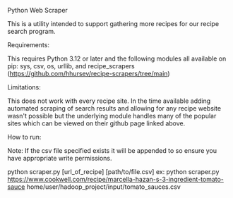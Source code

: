 Python Web Scraper

This is a utility intended to support gathering more recipes for our recipe search program.

Requirements:

This requires Python 3.12 or later and the following modules all available on pip:
sys, csv, os, urllib, and recipe_scrapers (https://github.com/hhursev/recipe-scrapers/tree/main)

Limitations:

This does not work with every recipe site. In the time available adding automated scraping of search results and allowing for any recipe website wasn't possible but the underlying module handles many of the popular sites which can be viewed on their github page linked above.

How to run:

Note: If the csv file specified exists it will be appended to so ensure you have appropriate write permissions.

python scraper.py [url_of_recipe] [path/to/file.csv]
ex: python scraper.py https://www.cookwell.com/recipe/marcella-hazan-s-3-ingredient-tomato-sauce home/user/hadoop_project/input/tomato_sauces.csv
